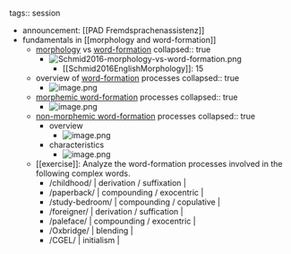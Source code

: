 tags:: session

- announcement: [[PAD Fremdsprachenassistenz]]
- fundamentals in [[morphology and word-formation]]
	- [morphology]([[morphology]]) vs [word-formation]([[word-formation]])
	  collapsed:: true
		- ![Schmid2016-morphology-vs-word-formation.png](../assets/Schmid2016-morphology-vs-word-formation_1683625984509_0.png)
			- [[Schmid2016EnglishMorphology]]: 15
	- overview of [word-formation]([[word-formation]]) processes
	  collapsed:: true
		- ![image.png](../assets/image_1683626111160_0.png)
	- [morphemic word-formation]([[word-formation/morphemic]]) processes
	  collapsed:: true
		- ![image.png](../assets/image_1683626164237_0.png)
	- [non-morphemic word-formation]([[word-formation/non-morphemic]]) processes
	  collapsed:: true
		- overview
			- ![image.png](../assets/image_1683626221693_0.png)
		- characteristics
			- ![image.png](../assets/image_1683626362589_0.png)
	- [[exercise]]: Analyze the word-formation processes involved in the following complex words.
		- /childhood/
    | derivation / suffixation |
		- /paperback/
    | compounding / exocentric |
		- /study-bedroom/
		| compounding / copulative |
		- /foreigner/
    | derivation / suffication |
		- /paleface/
    | compounding / exocentric |
		- /Oxbridge/
    | blending                 |
		- /CGEL/
    | initialism               |

